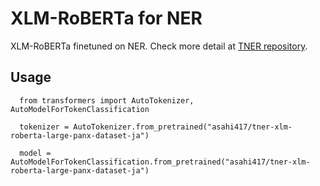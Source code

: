 # XLM-RoBERTa for NER
XLM-RoBERTa finetuned on NER. Check more detail at [TNER repository](https://github.com/asahi417/tner).

## Usage
```
  from transformers import AutoTokenizer, AutoModelForTokenClassification
  
  tokenizer = AutoTokenizer.from_pretrained("asahi417/tner-xlm-roberta-large-panx-dataset-ja")
  
  model = AutoModelForTokenClassification.from_pretrained("asahi417/tner-xlm-roberta-large-panx-dataset-ja")
```
